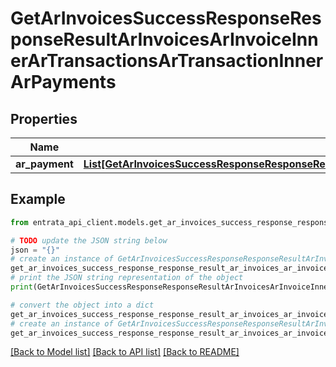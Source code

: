 # GetArInvoicesSuccessResponseResponseResultArInvoicesArInvoiceInnerArTransactionsArTransactionInnerArPayments


## Properties

Name | Type | Description | Notes
------------ | ------------- | ------------- | -------------
**ar_payment** | [**List[GetArInvoicesSuccessResponseResponseResultArInvoicesArInvoiceInnerArTransactionsArTransactionInnerArPaymentsArPaymentInner]**](GetArInvoicesSuccessResponseResponseResultArInvoicesArInvoiceInnerArTransactionsArTransactionInnerArPaymentsArPaymentInner.md) |  | 

## Example

```python
from entrata_api_client.models.get_ar_invoices_success_response_response_result_ar_invoices_ar_invoice_inner_ar_transactions_ar_transaction_inner_ar_payments import GetArInvoicesSuccessResponseResponseResultArInvoicesArInvoiceInnerArTransactionsArTransactionInnerArPayments

# TODO update the JSON string below
json = "{}"
# create an instance of GetArInvoicesSuccessResponseResponseResultArInvoicesArInvoiceInnerArTransactionsArTransactionInnerArPayments from a JSON string
get_ar_invoices_success_response_response_result_ar_invoices_ar_invoice_inner_ar_transactions_ar_transaction_inner_ar_payments_instance = GetArInvoicesSuccessResponseResponseResultArInvoicesArInvoiceInnerArTransactionsArTransactionInnerArPayments.from_json(json)
# print the JSON string representation of the object
print(GetArInvoicesSuccessResponseResponseResultArInvoicesArInvoiceInnerArTransactionsArTransactionInnerArPayments.to_json())

# convert the object into a dict
get_ar_invoices_success_response_response_result_ar_invoices_ar_invoice_inner_ar_transactions_ar_transaction_inner_ar_payments_dict = get_ar_invoices_success_response_response_result_ar_invoices_ar_invoice_inner_ar_transactions_ar_transaction_inner_ar_payments_instance.to_dict()
# create an instance of GetArInvoicesSuccessResponseResponseResultArInvoicesArInvoiceInnerArTransactionsArTransactionInnerArPayments from a dict
get_ar_invoices_success_response_response_result_ar_invoices_ar_invoice_inner_ar_transactions_ar_transaction_inner_ar_payments_from_dict = GetArInvoicesSuccessResponseResponseResultArInvoicesArInvoiceInnerArTransactionsArTransactionInnerArPayments.from_dict(get_ar_invoices_success_response_response_result_ar_invoices_ar_invoice_inner_ar_transactions_ar_transaction_inner_ar_payments_dict)
```
[[Back to Model list]](../README.md#documentation-for-models) [[Back to API list]](../README.md#documentation-for-api-endpoints) [[Back to README]](../README.md)


